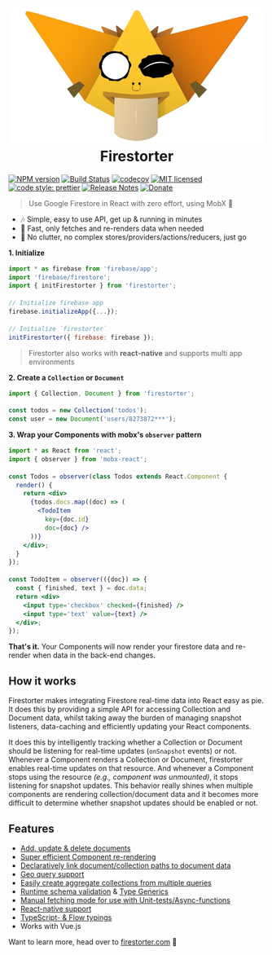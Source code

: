 <!-- prettier-ignore -->
<h1 align="center">
  <img src="./docs/_media/logo.jpg" /><br>
  Firestorter
</h1>

<span class="badge-npmversion"><a href="https://npmjs.org/package/badges" title="View this project on NPM"><img src="https://img.shields.io/npm/v/firestorter.svg" alt="NPM version" /></a></span>
[![Build Status](https://travis-ci.org/IjzerenHein/firestorter.svg?branch=master)](https://travis-ci.org/IjzerenHein/firestorter)
[![codecov](https://codecov.io/gh/IjzerenHein/firestorter/branch/master/graph/badge.svg)](https://codecov.io/gh/IjzerenHein/firestorter)
[![MIT licensed](https://img.shields.io/badge/license-MIT-blue.svg)](https://raw.githubusercontent.com/IjzerenHein/firestorter/master/LICENSE.txt)
[![code style: prettier](https://img.shields.io/badge/code_style-prettier-ff69b4.svg)](https://github.com/prettier/prettier)
[![Release Notes](https://release-notes.com/badges/v1.svg)](https://release-notes.com/@IjzerenHein/Firestorter)
[![Donate](https://img.shields.io/badge/Donate-PayPal-green.svg)](https://www.paypal.com/cgi-bin/webscr?cmd=_s-xclick&hosted_button_id=C7KAZKHW6MXYL)

> Use Google Firestore in React with zero effort, using MobX 🤘

* 🎶 Simple, easy to use API, get up & running in minutes
* 🚀 Fast, only fetches and re-renders data when needed
* 🤘 No clutter, no complex stores/providers/actions/reducers, just go

**1. Initialize**

```js
import * as firebase from 'firebase/app';
import 'firebase/firestore';
import { initFirestorter } from 'firestorter';

// Initialize firebase app
firebase.initializeApp({...});

// Initialize `firestorter`
initFirestorter({ firebase: firebase });
```
> Firestorter also works with **react-native** and supports multi app environments

**2. Create a `Collection` or `Document`**

```js
import { Collection, Document } from 'firestorter';

const todos = new Collection('todos');
const user = new Document('users/8273872***');
```

**3. Wrap your Components with mobx's `observer` pattern**
```jsx
import * as React from 'react';
import { observer } from 'mobx-react';

const Todos = observer(class Todos extends React.Component {
  render() {
    return <div>
      {todos.docs.map((doc) => (
        <TodoItem
          key={doc.id}
          doc={doc} />
      ))}
    </div>;
  }
});

const TodoItem = observer(({doc}) => {
  const { finished, text } = doc.data;
  return <div>
    <input type='checkbox' checked={finished} />
    <input type='text' value={text} />
  </div>;
});
```

**That's it.** Your Components will now render your firestore data
and re-render when data in the back-end changes.

## How it works

Firestorter makes integrating Firestore real-time data into React easy as pie. It does this by providing a simple API for accessing Collection and Document data, whilst taking away the burden of managing snapshot listeners, data-caching and efficiently updating your React components.

It does this by intelligently tracking whether a Collection or Document should be listening for real-time updates (`onSnapshot` events) or not. Whenever a Component renders a Collection or Document, firestorter enables real-time updates on that resource. And whenever a Component stops using the resource _(e.g., component was unmounted)_, it stops listening for snapshot updates. This behavior really shines when multiple components are rendering collection/document data and it becomes more difficult to determine whether snapshot updates should be enabled or not.

## Features

- [Add, update & delete documents](https://firestorter.com/guides/AddUpdateDelete.md)
- [Super efficient Component re-rendering](https://firestorter.com/guides/FetchingData.md#automatic-fetching)
- [Declaratively link document/collection paths to document data](https://firestorter.com/guides/SourcesPathsAndReferences.md#reactive-path-functions)
- [Geo query support](https://firestorter.com/guides/GeoQueries.md)
- [Easily create aggregate collections from multiple queries](https://firestorter.com/guides/AggregateCollections.md)
- [Runtime schema validation](https://firestorter.com/guides/SchemaValidation.md) & [Type Generics](https://firestorter.com/guides/Generics.md)
- [Manual fetching mode for use with Unit-tests/Async-functions](https://firestorter.com/guides/FetchModes.md)
- [React-native support](https://firestorter.com/guides/Installation.md#usage-with-react-native)
- [TypeScript- & Flow typings](https://firestorter.com/guides/Generics.md)
- Works with Vue.js


Want to learn more, head over to [firestorter.com](http://firestorter.com) 🤘

